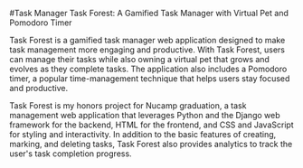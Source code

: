 #Task Manager
Task Forest: A Gamified Task Manager with Virtual Pet and Pomodoro Timer

Task Forest is a gamified task manager web application designed to make task management more engaging and productive. With Task Forest, users can manage their tasks while also owning a virtual pet that grows and evolves as they complete tasks. The application also includes a Pomodoro timer, a popular time-management technique that helps users stay focused and productive.

Task Forest is my honors project for Nucamp graduation, a task management web application that leverages Python and the Django web framework for the backend, HTML for the frontend, and CSS and JavaScript for styling and interactivity. In addition to the basic features of creating, marking, and deleting tasks, Task Forest also provides analytics to track the user's task completion progress.

